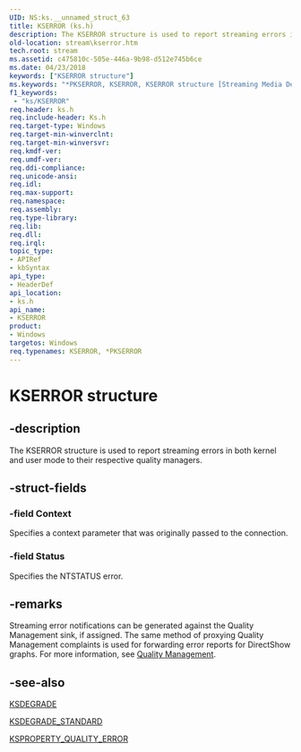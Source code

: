 ```yaml
---
UID: NS:ks.__unnamed_struct_63
title: KSERROR (ks.h)
description: The KSERROR structure is used to report streaming errors in both kernel and user mode to their respective quality managers.
old-location: stream\kserror.htm
tech.root: stream
ms.assetid: c475810c-505e-446a-9b98-d512e745b6ce
ms.date: 04/23/2018
keywords: ["KSERROR structure"]
ms.keywords: "*PKSERROR, KSERROR, KSERROR structure [Streaming Media Devices], PKSERROR, PKSERROR structure pointer [Streaming Media Devices], ks-struct_86211cee-a711-4a84-b8ea-6de2d9ef81f6.xml, ks/KSERROR, ks/PKSERROR, stream.kserror"
f1_keywords:
 - "ks/KSERROR"
req.header: ks.h
req.include-header: Ks.h
req.target-type: Windows
req.target-min-winverclnt: 
req.target-min-winversvr: 
req.kmdf-ver: 
req.umdf-ver: 
req.ddi-compliance: 
req.unicode-ansi: 
req.idl: 
req.max-support: 
req.namespace: 
req.assembly: 
req.type-library: 
req.lib: 
req.dll: 
req.irql: 
topic_type:
- APIRef
- kbSyntax
api_type:
- HeaderDef
api_location:
- ks.h
api_name:
- KSERROR
product:
- Windows
targetos: Windows
req.typenames: KSERROR, *PKSERROR
---
```


# KSERROR structure


## -description


The KSERROR structure is used to report streaming errors in both kernel and user mode to their respective quality managers.


## -struct-fields




### -field Context

Specifies a context parameter that was originally passed to the connection.


### -field Status

Specifies the NTSTATUS error.


## -remarks



Streaming error notifications can be generated against the Quality Management sink, if assigned. The same method of proxying Quality Management complaints is used for forwarding error reports for DirectShow graphs. For more information, see <a href="https://docs.microsoft.com/windows-hardware/drivers/stream/quality-management">Quality Management</a>.




## -see-also




<a href="https://docs.microsoft.com/previous-versions/ff561671(v=vs.85)">KSDEGRADE</a>



<a href="https://docs.microsoft.com/windows-hardware/drivers/ddi/ks/ne-ks-ksdegrade_standard">KSDEGRADE_STANDARD</a>



<a href="https://docs.microsoft.com/windows-hardware/drivers/stream/ksproperty-quality-error">KSPROPERTY_QUALITY_ERROR</a>
 

 

